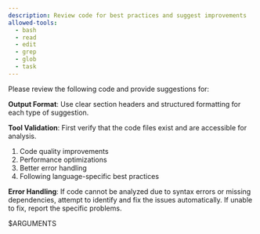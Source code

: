 ```yaml
---
description: Review code for best practices and suggest improvements
allowed-tools:
  - bash
  - read
  - edit
  - grep
  - glob
  - task
---
```


Please review the following code and provide suggestions for:

**Output Format**: Use clear section headers and structured formatting for each type of suggestion.

**Tool Validation**: First verify that the code files exist and are accessible for analysis.

1. Code quality improvements
2. Performance optimizations
3. Better error handling
4. Following language-specific best practices

**Error Handling**: If code cannot be analyzed due to syntax errors or missing dependencies, attempt to identify and fix the issues automatically. If unable to fix, report the specific problems.

$ARGUMENTS